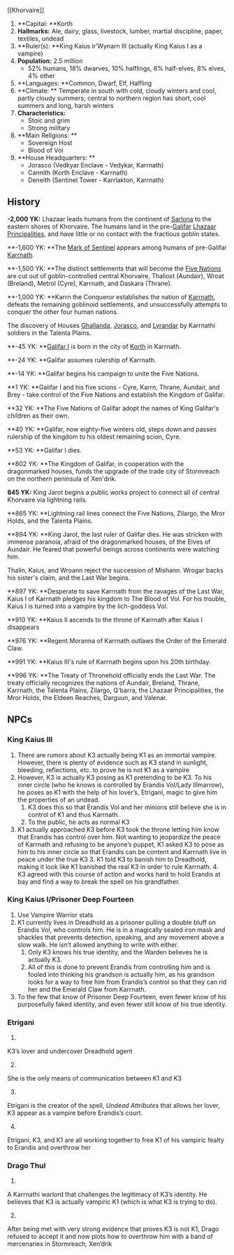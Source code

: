 [[Khorvaire]]

1. **Capital: **Korth
2. **Hallmarks:** Ale, dairy, glass, livestock, lumber, martial discipline, paper, textiles, undead
3. **Ruler(s): **King Kaius ir’Wynarn III (actually King Kaius I as a vampire)
4. **Population:** 2.5 million
    - 52% humans, 18% dwarves, 10% halflings, 8% half-elves, 8% elves, 4% other
5. **Languages: **Common, Dwarf, Elf, Halfling
6. **Climate: ** Temperate in south with cold, cloudy winters and cool, partly cloudy summers; central to northern region has short, cool summers and long, harsh winters
7. **Characteristics:**
    - Stoic and grim
    - Strong military
8. **Main Religions: **
    - Sovereign Host
    - Blood of Vol
9. **House Headquarters: **
    - Jorasco (Vedkyar Enclave - Vedykar, Karrnath)
    - Cannith (Korth Enclave - Karrnath)
    - Deneith (Sentinel Tower - Karrlakton, Karrnath)

## History

   **-2,000 YK:** Lhazaar leads humans from the continent of [Sarlona](https://eberron.fandom.com/wiki/Sarlona) to the eastern shores of Khorvaire. The humans land in the pre-[Galifar](https://eberron.fandom.com/wiki/Galifar) [Lhazaar Principalities](https://eberron.fandom.com/wiki/Lhazaar_Principalities), and have little or no contact with the fractious goblin states.


   **-1,600 YK: **The [Mark of Sentinel](https://eberron.fandom.com/wiki/Mark_of_Sentinel) appears among humans of pre-Galifar [Karrnath](https://eberron.fandom.com/wiki/Karrnath).


   **-1,500 YK: **The distinct settlements that will become the [Five Nations](https://eberron.fandom.com/wiki/Five_Nations) are cut out of goblin-controlled central Khorvaire, Thaliost (Aundair), Wroat (Breland), Metrol (Cyre), Karrnath, and Daskara (Thrane). 


   **-1,000 YK: **Karrn the Conqueror establishes the nation of [Karrnath](https://eberron.fandom.com/wiki/Karrnath), defeats the remaining goblinoid settlements, and unsuccessfully attempts to conquer the other four human nations.

The discovery of Houses [Ghallanda](https://eberron.fandom.com/wiki/Ghallanda), [Jorasco](https://eberron.fandom.com/wiki/Jorasco), and [Lyrandar](https://eberron.fandom.com/wiki/Lyrandar) by Karrnathi soldiers in the Talenta Plains.


   **-45 YK: **[Galifar I](https://eberron.fandom.com/wiki/Galifar_I) is born in the city of [Korth](https://eberron.fandom.com/wiki/Korth) in Karrnath.


   **-24 YK: **Galifar assumes rulership of Karrnath.


   **-14 YK: **Galifar begins his campaign to unite the Five Nations.


   **1 YK: **Galifar I and his five scions - Cyre, Karrn, Thrane, Aundair, and Brey - take control of the Five Nations and establish the Kingdom of Galifar.


   **32 YK: **The Five Nations of Galifar adopt the names of King Galifar's children as their own.


   **40 YK: **Galifar, now eighty-five winters old, steps down and passes rulership of the kingdom to his oldest remaining scion, Cyre.


   **53 YK: **Galifar I dies.


   **802 YK: **The Kingdom of Galifar, in cooperation with the dragonmarked houses, funds the upgrade of the trade city of Stormreach on the northern peninsula of Xen'drik.


   **845 YK:** King Jarot begins a public works project to connect all of central Khorvaire via lightning rails.


   **865 YK: **Lightning rail lines connect the Five Nations, Zilargo, the Mror Holds, and the Talenta Plains.


   **894 YK: **King Jarot, the last ruler of Galifar dies. He was stricken with immense paranoia, afraid of the dragonmarked houses, of the Elves of Aundair. He feared that powerful beings across continents were watching him.


   Thalin, Kaius, and Wroann reject the succession of Mishann. Wrogar backs his sister's claim, and the Last War begins.


   **897 YK: **Desperate to save Karrnath from the ravages of the Last War, Kaius I of Karrnath pledges his kingdom to The Blood of Vol. For his trouble, Kaius I is turned into a vampire by the lich-goddess Vol.


   **910 YK: **Kaius II ascends to the throne of Karrnath after Kaius I disappears


   **976 YK: **Regent Moranna of Karrnath outlaws the Order of the Emerald Claw.


   **991 YK: **Kaius III's rule of Karrnath begins upon his 20th birthday.


   **996 YK: **The Treaty of Thronehold officially ends the Last War. The treaty officially recognizes the nations of Aundair, Breland, Thrane, Karrnath, the Talenta Plains, Zilargo, Q'barra, the Lhazaar Principalities, the Mror Holds, the Eldeen Reaches, Darguun, and Valenar.


## NPCs


### King Kaius III



1. There are rumors about K3 actually being K1 as an immortal vampire. However, there is plenty of evidence such as K3 stand in sunlight, bleeding, reflections, etc. to prove he is not K1 as a vampire
2. However, K3 is actually K3 posing as K1 pretending to be K3. To his inner circle (who he knows is controlled by Erandis Vol/Lady Illmarrow), he poses as K1 with the help of his lover’s, Etrigani, magic to give him the properties of an undead.
    1. K3 does this so that Erandis Vol and her minions still believe she is in control of K1 and thus Karrnath.
    2. To the public, he acts as normal K3
3. K1 actually approached K3 before K3 took the throne letting him know that Erandis has control over him. Not wanting to jeopardize the peace of Karrnath and refusing to be anyone’s puppet, K1 asked K3 to pose as him to his inner circle so that Erandis can be content and Karrnath live in peace under the true K3
    3. K1 told K3 to banish him to Dreadhold, making it look like K1 banished the real K3 in order to rule Karrnath.
    4. K3 agreed with this course of action and works hard to hold Erandis at bay and find a way to break the spell on his grandfather.


### King Kaius I/Prisoner Deep Fourteen

1. Use Vampire Warrior stats
2. K1 currently lives in Dreadhold as a prisoner pulling a double bluff on Erandis Vol, who controls him. He is in a magically sealed iron mask and shackles that prevents detection, speaking, and any movement above a slow walk. He isn’t allowed anything to write with either.
    1. Only K3 knows his true identity, and the Warden believes he is actually K3.
    2. All of this is done to prevent Erandis from controlling him and is fooled into thinking his grandson is actually him, as his grandson looks for a way to free him from Erandis’s control so that they can rid her and the Emerald Claw from Karrnath.
3. To the few that know of Prisoner Deep Fourteen, even fewer know of his purposefully faked identity, and even fewer still know of his true identity.


### Etrigani

1. 
K3’s lover and undercover Dreadhold agent


2. 
She is the only means of communication between K1 and K3


3. 
Etrigani is the creator of the spell, _Undead Attributes_ that allows her lover, K3 appear as a vampire before Erandis’s court.


4. 
Etrigani, K3, and K1 are all working together to free K1 of his vampiric fealty to Erandis and overthrow her

### Drago Thul

1. 
A Karrnathi warlord that challenges the legitimacy of K3’s identity. He believes that K3 is actually vampiric K1 (which is what K3 is trying to do).


2. 
After being met with very strong evidence that proves K3 is not K1, Drago refused to accept it and now plots how to overthrow him with a band of mercenaries in Stormreach, Xen’drik